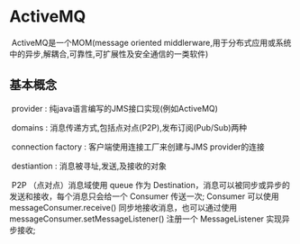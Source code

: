 # ActiveMQ

​	ActiveMQ是一个MOM(message oriented middlerware,用于分布式应用或系统中的异步,解耦合,可靠性,可扩展性及安全通信的一类软件)



## 基本概念

​	provider  :  纯java语言编写的JMS接口实现(例如ActiveMQ)

​	domains : 消息传递方式,包括点对点(P2P),发布订阅(Pub/Sub)两种

​	connection factory : 客户端使用连接工厂来创建与JMS provider的连接

​	destiantion : 消息被寻址,发送,及接收的对象

​	P2P （点对点）消息域使用 queue 作为 Destination，消息可以被同步或异步的发送和接收，每个消息只会给一个 Consumer 传送一次; 	Consumer 可以使用 messageConsumer.receive() 同步地接收消息，也可以通过使用messageConsumer.setMessageListener() 注册一个 MessageListener 实现异步接收;